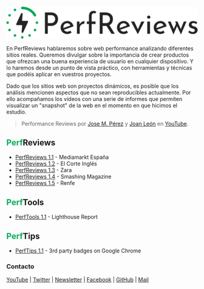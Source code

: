 ![PerfReviews](https://raw.githubusercontent.com/PerfReviews/Brand/master/PerfReviews-optimized.svg?sanitize=true)

En PerfReviews hablaremos sobre web performance analizando diferentes sitios reales. Queremos divulgar sobre la importancia de crear productos que ofrezcan una buena experiencia de usuario en cualquier dispositivo. Y lo haremos desde un punto de vista práctico, con herramientas y técnicas que podéis aplicar en vuestros proyectos.

Dado que los sitios web son proyectos dinámicos, es posible que los análisis mencionen aspectos que no sean reproducibles actualmente. Por ello acompañamos los vídeos con una serie de informes que permiten visualizar un "snapshot" de la web en el momento en que hicimos el estudio.

> Performance Reviews por [Jose M. Pérez](https://twitter.com/jmperezperez) y [Joan León](https://twitter.com/nucliweb) en [YouTube](https://www.youtube.com/channel/UCNoF5_1loBFvW2lZXPxp8ww).

## <span style="color: #00aa58">Perf</span>Reviews

- [PerfReviews 1.1](./reviews/1.1-mediamarkt.es/) - Mediamarkt España
- [PerfReviews 1.2](./reviews/1.2-elcorteingles.es/) - El Corte Inglés
- [PerfReviews 1.3](./reviews/1.3-zara.com/) - Zara
- [PerfReviews 1.4](./reviews/1.4-smashingmagazine.com/) - Smashing Magazine
- [PerfReviews 1.5](./reviews/1.5-renfe.com/) - Renfe

## <span style="color: #00aa58">Perf</span>Tools

- [PerfTools 1.1](/PerfReviews/PerfTools/tree/master/Lighthouse-Report) - Lighthouse Report

## <span style="color: #00aa58">Perf</span>Tips

- [PerfTips 1.1](https://www.youtube.com/watch?v=50DiJphbXiU) - 3rd party badges on Google Chrome

### Contacto 

[YouTube](https://www.youtube.com/channel/UCNoF5_1loBFvW2lZXPxp8ww) | [Twitter](https://twitter.com/perfreviews_) | [Newsletter](https://mailchi.mp/b309deb154c1/perfreviews) | [Facebook](https://www.facebook.com/PerfReviews-221286588787407/) | [GitHub](https://github.com/PerfReviews/) | [Mail](mailto:perfreviews.mail@gmail.com)
